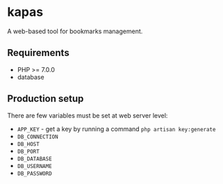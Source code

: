 # kapas

A web-based tool for bookmarks management.

## Requirements

* PHP >= 7.0.0
* database

## Production setup

There are few variables must be set at web server level:

* `APP_KEY` - get a key by running a command `php artisan key:generate`
* `DB_CONNECTION`
* `DB_HOST`
* `DB_PORT`
* `DB_DATABASE`
* `DB_USERNAME`
* `DB_PASSWORD`
